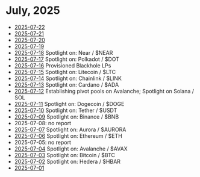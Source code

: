 # July, 2025

* [2025-07-22](22)
* [2025-07-21](21)
* [2025-07-20](20)
* [2025-07-19](19)
* [2025-07-18](18) Spotlight on: Near / $NEAR
* [2025-07-17](17) Spotlight on: Polkadot / $DOT
* [2025-07-16](16) Provisioned Blackhole LPs
* [2025-07-15](15) Spotlight on: Litecoin / $LTC
* [2025-07-14](14) Spotlight on: Chainlink / $LINK
* [2025-07-13](13) Spotlight on: Cardano / $ADA
* [2025-07-12](12) Establishing pivot pools on Avalanche; Spotlight on Solana / SOL
* [2025-07-11](11) Spotlight on: Dogecoin / $DOGE
* [2025-07-10](10) Spotlight on: Tether / $USDT
* [2025-07-09](09) Spotlight on: Binance / $BNB
* 2025-07-08: no report
* [2025-07-07](07) Spotlight on: Aurora / $AURORA
* [2025-07-06](06) Spotlight on: Ethereum / $ETH
* 2025-07-05: no report
* [2025-07-04](04) Spotlight on: Avalanche / $AVAX
* [2025-07-03](03) Spotlight on: Bitcoin / $BTC
* [2025-07-02](02) Spotlight on: Hedera / $HBAR
* [2025-07-01](01)
